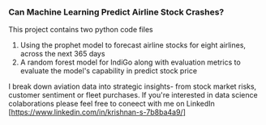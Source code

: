 ### Can Machine Learning Predict Airline Stock Crashes?

This project contains two python code files 
1) Using the prophet model to forecast airline stocks for eight airlines, across the next 365 days
2) A random forest model for IndiGo along with evaluation metrics to evaluate the model's capability in predict stock price

I break down aviation data into strategic insights- from stock market risks, customer sentiment or fleet purchases. 
If you're interested in data science colaborations please feel free to coneect with me on LinkedIn [https://www.linkedin.com/in/krishnan-s-7b8ba4a9/]
